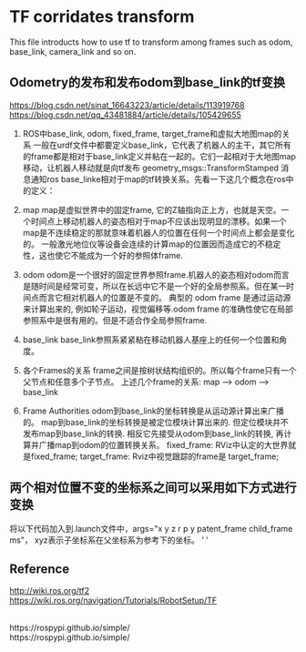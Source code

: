 # TF corridates transform
This file introducts how to use tf to transform among frames such as odom, base_link, camera_link and so on.

## Odometry的发布和发布odom到base_link的tf变换
https://blog.csdn.net/sinat_16643223/article/details/113919768
<br>
https://blog.csdn.net/qq_43481884/article/details/105429655

1. ROS中base_link, odom, fixed_frame, target_frame和虚拟大地图map的关系
一般在urdf文件中都要定义base_link，它代表了机器人的主干，其它所有的frame都是相对于base_link定义并粘在一起的。它们一起相对于大地图map移动，让机器人移动就是向tf发布 geometry_msgs::TransformStamped 消息通知ros base_linke相对于map的tf转换关系。先看一下这几个概念在ros中的定义：

2. map
map是虚拟世界中的固定frame, 它的Z轴指向正上方，也就是天空。一个时间点上移动机器人的姿态相对于map不应该出现明显的漂移。如果一个map是不连续稳定的那就意味着机器人的位置在任何一个时间点上都会是变化的。
一般激光地位仪等设备会连续的计算map的位置因而造成它的不稳定性，这也使它不能成为一个好的参照体frame.

3. odom
odom是一个很好的固定世界参照frame.机器人的姿态相对odom而言是随时间是经常可变，所以在长远中它不是一个好的全局参照系。但在某一时间点而言它相对机器人的位置是不变的。
典型的 odom frame 是通过运动源来计算出来的, 例如轮子运动，视觉偏移等.odom frame 的准确性使它在局部参照系中是很有用的。但是不适合作全局参照frame.

4. base_link
base_link参照系紧紧粘在移动机器人基座上的任何一个位置和角度。

5. 各个Frames的关系
frame之间是按树状结构组织的。所以每个frame只有一个父节点和任意多个子节点。 上述几个frame的关系:
map --> odom --> base_link

6. Frame Authorities
odom到base_link的坐标转换是从运动源计算出来广播的。
map到base_link的坐标转换是被定位模块计算出来的. 但定位模块并不发布map到base_link的转换. 相反它先接受从odom到base_link的转换, 再计算并广播map到odom的位置转换关系。
fixed_frame: RViz中认定的大世界就是fixed_frame;
target_frame: Rviz中视觉跟踪的frame是 target_frame;




## 两个相对位置不变的坐标系之间可以采用如下方式进行变换
将以下代码加入到.launch文件中，args="x y z r p y patent_frame child_frame ms"， xyz表示子坐标系在父坐标系为参考下的坐标。
‘<!-- 坐标系之间关系设置 -->
<node pkg="tf" type="static_transform_publisher" name="tf_map_odom" args="0 0 0 0 0 0 map odom 100"/>
<node pkg="tf" type="static_transform_publisher" name="tf_base_camera" args="0 0 0 0 0 0 base_link camera_link 100"/>’



## Reference
http://wiki.ros.org/tf2
 <br>
https://wiki.ros.org/navigation/Tutorials/RobotSetup/TF
 <br>
 
 <br>
https://rospypi.github.io/simple/
 <br>
https://rospypi.github.io/simple/
